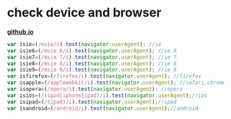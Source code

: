 # check device and browser
**[github.io](http://smilesol85.github.io/javascript/+DEV/check_device_browser/check_device_browser.html "check_device_browser")**

		
```javascript
var isie=(/msie/i).test(navigator.userAgent); //ie
var isie6=(/msie 6/i).test(navigator.userAgent); //ie 6
var isie7=(/msie 7/i).test(navigator.userAgent); //ie 7
var isie8=(/msie 8/i).test(navigator.userAgent); //ie 8
var isie9=(/msie 9/i).test(navigator.userAgent); //ie 9
var isfirefox=(/firefox/i).test(navigator.userAgent); //firefox
var isapple=(/applewebkit/i).test(navigator.userAgent); //safari,chrome
var isopera=(/opera/i).test(navigator.userAgent); //opera
var isios=(/(ipod|iphone|ipad)/i).test(navigator.userAgent);//ios
var isipad=(/(ipad)/i).test(navigator.userAgent);//ipad
var isandroid=(/android/i).test(navigator.userAgent);//android
```